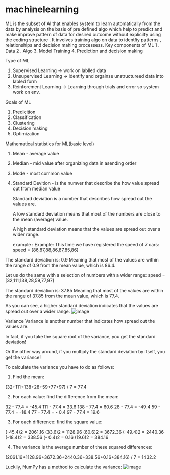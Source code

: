 # machinelearning
ML is the subset of AI that enables system to learn automatically from the data by analysis on the basis of pre defined algo which help to predict and make improve pattern of data for desired outcome without explicilty using the coding structure . It involves training algo on data to identfiy patterns , relationships and decision mahing processess.
Key components of ML
1 . Data
2 . Algo
3. Model Training
4. Prediction and decision making

Type of ML
1. Supervised Learning -> work on lablled data
2. Unsupervised Learning -> identify and orgainse unstructureed data into labled form 
3. Reinforement Learning -> Learning through trials and error so system work on env.

Goals of ML
1. Predicition
2. Classification
3. Clustering
4. Decision making
5. Optimization

Mathematical statistics for ML(basic level)
1. Mean - average value
2. Median - mid value after organizing data in asending order
3. Mode - most common value
4. Standard Devition - is the numver that describe the how value spread out from median value

   Standard deviation is a number that describes how spread out the values are.

   A low standard deviation means that most of the numbers are close to the mean (average) value.

   A high standard deviation means that the values are spread out over a wider range.

   example :
   Example: This time we have registered the speed of 7 cars:
    speed = [86,87,88,86,87,85,86]

The standard deviation is: 0.9
Meaning that most of the values are within the range of 0.9 from the mean value, which is 86.4.

Let us do the same with a selection of numbers with a wider range:
speed = [32,111,138,28,59,77,97]

The standard deviation is: 37.85
Meaning that most of the values are within the range of 37.85 from the mean value, which is 77.4.

As you can see, a higher standard deviation indicates that the values are spread out over a wider range.
![image](https://github.com/user-attachments/assets/6e67dea3-8313-4858-bd42-90f9dc353c83)


Variance
Variance is another number that indicates how spread out the values are.

In fact, if you take the square root of the variance, you get the standard deviation!

Or the other way around, if you multiply the standard deviation by itself, you get the variance!

To calculate the variance you have to do as follows:

1. Find the mean:

(32+111+138+28+59+77+97) / 7 = 77.4

2. For each value: find the difference from the mean:

 32 - 77.4 = -45.4
111 - 77.4 =  33.6
138 - 77.4 =  60.6
 28 - 77.4 = -49.4
 59 - 77.4 = -18.4
 77 - 77.4 = - 0.4
 97 - 77.4 =  19.6

3. For each difference: find the square value:

(-45.4)2 = 2061.16
 (33.6)2 = 1128.96
 (60.6)2 = 3672.36
(-49.4)2 = 2440.36
(-18.4)2 =  338.56
(- 0.4)2 =    0.16
 (19.6)2 =  384.16

4. The variance is the average number of these squared differences:

(2061.16+1128.96+3672.36+2440.36+338.56+0.16+384.16) / 7 = 1432.2

Luckily, NumPy has a method to calculate the variance:
![image](https://github.com/user-attachments/assets/9eb1772b-2756-4fd6-82cc-47a4307dcce8)



